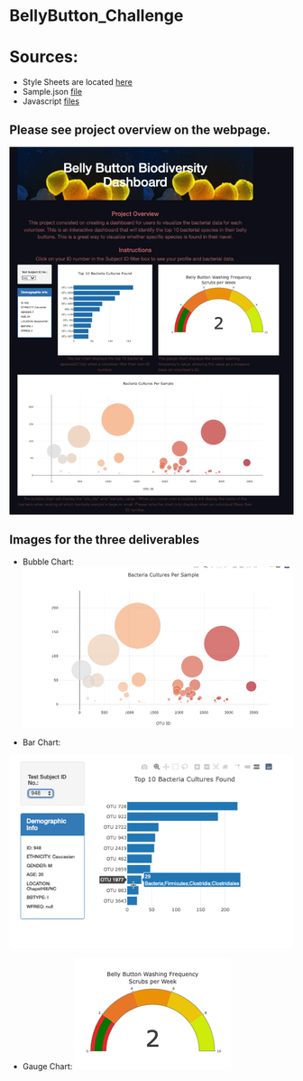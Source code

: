# BellyButton_Challenge

# Sources: 
* Style Sheets are located [here](https://github.com/icheung487/BellyButton_Challenge/tree/main/css)
* Sample.json [file](https://github.com/icheung487/BellyButton_Challenge/blob/main/samples.json)
* Javascript [files](https://github.com/icheung487/BellyButton_Challenge/tree/main/js)

## Please see project overview on the webpage. 
![image](https://github.com/icheung487/BellyButton_Challenge/blob/main/Images/Belly_Button_Webpage.png)

## Images for the three deliverables 
* Bubble Chart: 
![image](https://github.com/icheung487/BellyButton_Challenge/blob/main/Images/Bubble_Chart.png)

* Bar Chart: 

![image](https://github.com/icheung487/BellyButton_Challenge/blob/main/Images/Bar_Chart.png)


* Gauge Chart: 
![image](https://github.com/icheung487/BellyButton_Challenge/blob/main/Images/Gauge_Chart.png)


